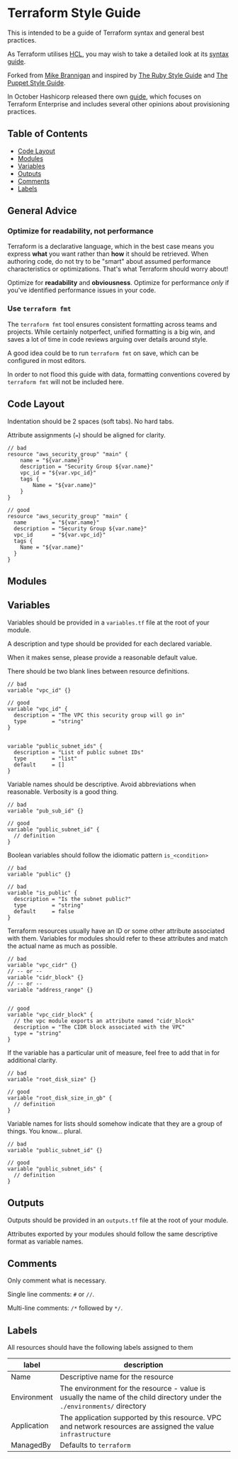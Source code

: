 # Terraform Style Guide

This is intended to be a guide of Terraform syntax and general best practices.
 
As Terraform utilises [HCL](https://github.com/hashicorp/hcl), you may wish to take a detailed look at its
[syntax guide](https://github.com/hashicorp/hcl/blob/master/README.md#syntax).

Forked from [Mike Brannigan](https://gist.github.com/mbrannigan) and inspired by [The Ruby Style Guide](https://github.com/bbatsov/ruby-style-guide) and
[The Puppet Style Guide](https://docs.puppetlabs.com/guides/style_guide.html).

In October Hashicorp released there own [guide](https://www.terraform.io/docs/enterprise/guides/recommended-practices/index.html), which focuses
on Terraform Enterprise and includes several other opinions about provisioning practices.

## Table of Contents

* [Code Layout](#code-layout)
* [Modules](#modules)
* [Variables](#variables)
* [Outputs](#outputs)
* [Comments](#comments)
* [Labels](#labels)

## General Advice

### Optimize for readability, not performance

Terraform is a declarative language, which in the best case means you express **what** you want rather than **how** it
should be retrieved. When authoring code, do not try to be "smart" about assumed performance characteristics or
optimizations. That's what Terraform should worry about!

Optimize for **readability** and **obviousness**. Optimize for performance *only* if you've identified performance
issues in your code.

### Use `terraform fmt`

The `terraform fmt` tool ensures consistent formatting across teams and projects. While certainly notperfect, 
unified formatting is a big win, and saves a lot of time in code reviews arguing over details around style.

A good idea could be to run `terraform fmt` on save, which can be configured in most editors.

In order to not flood this guide with data, formatting conventions covered by `terraform fmt` will not be included here.

## Code Layout

Indentation should be 2 spaces (soft tabs). No hard tabs.

Attribute assignments (`=`) should be aligned for clarity.

```hcl
// bad
resource "aws_security_group" "main" {
    name = "${var.name}"
    description = "Security Group ${var.name}"
    vpc_id = "${var.vpc_id}"
    tags {
        Name = "${var.name}"
    }
}

// good
resource "aws_security_group" "main" {
  name        = "${var.name}"
  description = "Security Group ${var.name}"
  vpc_id      = "${var.vpc_id}"
  tags {
    Name = "${var.name}"
  }
}
```

## Modules

## Variables

Variables should be provided in a `variables.tf` file at the root of your module.

A description and type should be provided for each declared variable.

When it makes sense, please provide a reasonable default value.

There should be two blank lines between resource definitions.

```hcl
// bad
variable "vpc_id" {}

// good
variable "vpc_id" {
  description = "The VPC this security group will go in"
  type        = "string"
}


variable "public_subnet_ids" {
  description = "List of public subnet IDs"
  type        = "list"
  default     = []
}
```

Variable names should be descriptive. Avoid abbreviations when reasonable.  Verbosity is a good thing.

```hcl
// bad
variable "pub_sub_id" {}

// good
variable "public_subnet_id" {
  // definition
}
```

Boolean variables should follow the idiomatic pattern `is_<condition>`

```hcl
// bad
variable "public" {}

// bad
variable "is_public" {
  description = "Is the subnet public?"
  type        = "string"
  default     = false
}
```

Terraform resources usually have an ID or some other attribute associated with them.  Variables for modules
should refer to these attributes and match the actual name as much as possible.

```hcl
// bad
variable "vpc_cidr" {}
// -- or --
variable "cidr_block" {}
// -- or --
variable "address_range" {}


// good
variable "vpc_cidr_block" {
  // the vpc module exports an attribute named "cidr_block"
  description = "The CIDR block associated with the VPC"
  type = "string"
}
```

If the variable has a particular unit of measure, feel free to add that in for additional clarity.

```hcl
// bad
variable "root_disk_size" {}

// good
variable "root_disk_size_in_gb" {
  // definition
}
```

Variable names for lists should somehow indicate that they are a group of things.  You know... plural.

```hcl
// bad
variable "public_subnet_id" {}

// good
variable "public_subnet_ids" {
  // definition
}
```

## Outputs

Outputs should be provided in an `outputs.tf` file at the root of your module.

Attributes exported by your modules should follow the same descriptive format as variable names.

## Comments

Only comment what is necessary.

Single line comments: `#` or `//`.

Multi-line comments: `/*` followed by `*/`.

## Labels
All resources should have the following labels assigned to them

| label | description |
|-------|-------------|
| Name  | Descriptive name for the resource |
| Environment | The environment for the resource - value is usually the name of the child directory under the `./environments/` directory |
| Application | The application supported by this resource.  VPC and network resources are assigned the value `infrastructure` |
| ManagedBy | Defaults to `terraform` |
